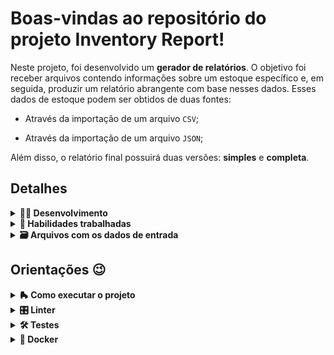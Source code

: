 # Boas-vindas ao repositório do projeto Inventory Report!

Neste projeto, foi desenvolvido um **gerador de relatórios**. O objetivo foi receber arquivos contendo informações sobre um estoque específico e, em seguida, produzir um relatório abrangente com base nesses dados. Esses dados de estoque podem ser obtidos de duas fontes:

* Através da importação de um arquivo `CSV`;

* Através da importação de um arquivo `JSON`;

Além disso, o relatório final possuirá duas versões: **simples** e **completa**.

## Detalhes

<details>
  <summary><strong> 👨‍💻 Desenvolvimento </strong></summary>
  <br />

  O que foi desenvolvido por mim:

* Teste do construtor do objeto Product verificando se contém os atributos corretos.
* Teste para verificar se o "método mágico" str do objeto Product retorna a frase correta.
* Interface Importer
* classe JsonImporter
* classe CsvImporter
* classe Inventory
* protocolo Report
* classe SimpleReport
* classe CompleteReport
* função process_report_request

  Todas as outras funcionalidades e configurações foram providas pela instituição de ensino Trybe.

</details>

<details>
  <summary><strong> 📝 Habilidades trabalhadas </strong></summary>
  <br />

* Aplicar conceitos de Programação Orientada a Objetos em Python;

* Implementar leitura e escrita de arquivos `CSV` e `JSON` em Python;

</details>

<details>
  <summary><strong>🗃️ Arquivos com os dados de entrada</strong></summary><br />

#### Confira o exemplo de formato dos arquivos:

<strong>Arquivos CSV</strong>
Os arquivos **CSV** são separados por vírgula, como no exemplo abaixo:

```CSV
id,product_name,company_name,manufacturing_date,expiration_date,serial_number,storage_instructions
1,cadeira,Target Corporation,2021-02-18,2025-09-17,CR25,empilhadas
2,mesa,"Galena Madeira, Inc.",2022-12-06,2026-12-25,FR29,desmontadas
3,abajur,Keen Iluminação,2019-12-22,2025-11-07,CZ09,em caixas
```

<strong>Arquivos JSON</strong>
Os arquivos JSON seguem o seguinte modelo:

```json
[
    {
        "id": "1",
        "product_name": "Borracha",
        "company_name": "Papelaria Solar",
        "manufacturing_date": "2021-07-04",
        "expiration_date": "2029-02-09",
        "serial_number": "FR48",
        "storage_instructions": "Ao abrigo de luz solar"
    }
]
```

</details>

## Orientações 😉

<details>
<summary><strong>🛼 Como executar o projeto</strong></summary>
  <br />

1. Clone o repositório

-   Use o comando: `git clone git@github.com:linahsu/projeto-inventory-report.git`
-   Entre na pasta do repositório que você acabou de clonar:
    -   `cd projeto-inventory-report`

2. Crie o ambiente virtual para o projeto

```bash
python3 -m venv .venv && source .venv/bin/activate
```

3. Instale as dependências

```bash
python3 -m pip install -r dev-requirements.txt
```

4. O programa deverá ser executável <strong>via linha de comando</strong>.

O comando a ser executado será `ir`. Para que ele funcione em seu ambiente é preciso antes instalar o próprio código como um pacote pip:
<code>pip install .</code>

Agora você poderá chamar o comando `ir` passando seus argumentos:

<code>ir - p `argumento1` -t `argumento2`</code>

-   **argumento1** deve receber o caminho de um diretório com os arquivos de estoque à serem importados. Os arquivos dentro do diretório podem ser `csv`s ou `json`s.

-   **argumento2** pode receber duas strings: `simple` ou `complete`, cada uma gerando o respectivo tipo de relatório.

</details>

<details>
<summary><strong>🎛 Linter</strong></summary>
  <br />

Para garantir a qualidade do código, foi utilizado nesse projeto o linter `Flake8`, sendo alinhado com as boas práticas de desenvolvimento, sendo mais legível e de fácil manutenção! Para poder executar o `Flake8`, certifique-se de que o ambiente virtual foi criado e está ativo dentro do repositório.

Para rodá-lo localmente no repositório, execute o comando a seguir:

```bash
python3 -m flake8
```

Se a análise do `Flake8` encontrar problemas no código, tais problemas serão mostrados no terminal. Se não houver problema no código, nada será impresso no terminal.

</details>

<details>
  <summary><strong>🛠 Testes</strong></summary>
  <br />

Para executar os testes certifique-se de que você está com o ambiente virtual ativado.

<strong>Executar os testes</strong>

```bash
python3 -m pytest
```

O arquivo `pyproject.toml` já configura corretamente o `pytest`. Entretanto, caso você queira que os testes gerem uma saída mais verbosa completa, o comando é:

```bash
python3 -m pytest -s -vv
```

O `pytest` possui diversos parâmetros que podem ser utilizados para executar os testes de diferentes formas. Alguns exemplos são:

```bash
python3 -m pytest tests/test_nome_do_arquivo.py  # Executa todos os testes do arquivo de testes especificado
python3 -m pytest tests/test_nome_do_arquivo.py::test_nome_do_teste  # Executa apenas o teste especificado
python3 -m pytest -k expressao  # Executa apenas os testes que contém a expressão informada como substring
python3 -m pytest -x  # Executa os testes até encontrar o primeiro erro
```

</details>

<details>
  <summary><strong>🐳 Docker</strong></summary>
  <br />
  Caso queria executar os testes do projeto via `docker-compose`, ao invés de no ambiente virtual, execute o comando:

```bash
docker-compose run --rm inventory pytest
```

</details>